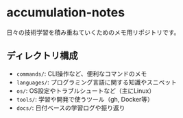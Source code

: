 # accumulation-notes

日々の技術学習を積み重ねていくためのメモ用リポジトリです。

## ディレクトリ構成
- `commands/`: CLI操作など、便利なコマンドのメモ
- `languages/`: プログラミング言語に関する知識やスニペット
- `os/`: OS設定やトラブルシュートなど（主にLinux）
- `tools/`: 学習や開発で使うツール（gh, Docker等）
- `docs/`: 日付ベースの学習ログや振り返り
